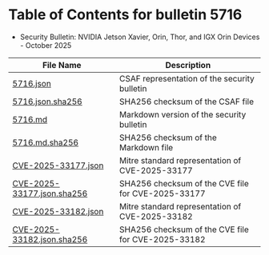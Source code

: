 # Table of Contents for bulletin 5716

 - Security Bulletin: NVIDIA Jetson Xavier, Orin, Thor, and IGX Orin Devices - October 2025

| File Name | Description |
|-----------|-------------|
| [5716.json](5716.json) | CSAF representation of the security bulletin |
| [5716.json.sha256](5716.json.sha256) | SHA256 checksum of the CSAF file |
| [5716.md](5716.md) | Markdown version of the security bulletin |
| [5716.md.sha256](5716.md.sha256) | SHA256 checksum of the Markdown file |
| [CVE-2025-33177.json](CVE-2025-33177.json) | Mitre standard representation of CVE-2025-33177 |
| [CVE-2025-33177.json.sha256](CVE-2025-33177.json.sha256) | SHA256 checksum of the CVE file for CVE-2025-33177 |
| [CVE-2025-33182.json](CVE-2025-33182.json) | Mitre standard representation of CVE-2025-33182 |
| [CVE-2025-33182.json.sha256](CVE-2025-33182.json.sha256) | SHA256 checksum of the CVE file for CVE-2025-33182 |
